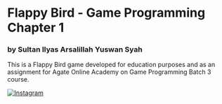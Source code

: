 # Flappy Bird - Game Programming Chapter 1
### by Sultan Ilyas Arsalillah Yuswan Syah


This is a Flappy Bird game developed for education purposes and as an assignment for Agate Online Academy on Game Programming Batch 3 course.



[![Instagram](https://img.shields.io/badge/instagram-%23E4405F.svg?&style=for-the-badge&logo=instagram&logoColor=white)](https://www.instagram.com/larsspawn/)
